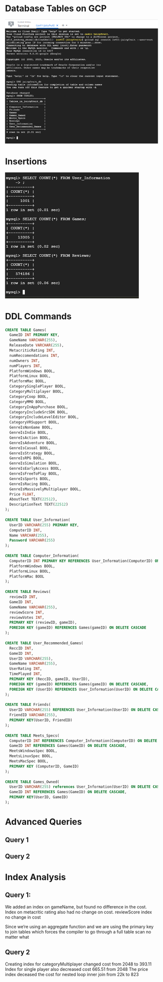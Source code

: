 # Database Tables on GCP
<img src="./images/DataBaseGCP.png"> 

# Insertions
<img src="./images/TableCounts.png"> 

# DDL Commands 

```sql 
CREATE TABLE Games(
  GameID INT PRIMARY KEY,
  GameName VARCHAR(255),
  ReleaseDate VARCHAR(255),
  MetacriticRating INT, 
  numReccomendations INT, 
  numOwners INT, 
  numPlayers INT, 
  PlatformWindows BOOL, 
  PlatformLinux BOOL, 
  PlatformMac BOOL, 
  CategorySinglePlayer BOOL, 
  CategoryMultiplayer BOOL, 
  CategoryCoop BOOL,
  CategoryMMO BOOL, 
  CategoryInAppPurchase BOOL, 
  CategoryIncludeSrcSDK BOOL, 
  CategoryIncludeLevelEditor BOOL, 
  CategoryVRSupport BOOL, 
  GenreIsNonGame BOOL,
  GenreIsIndie BOOL, 
  GenreIsAction BOOL, 
  GenreIsAdventure BOOL,
  GenreIsCasual BOOL, 
  GenreIsStrategy BOOL,
  GenreIsRPG BOOL, 
  GenreIsSimulation BOOL, 
  GenreIsEarlyAccess BOOL,
  GenreIsFreeToPlay BOOL, 
  GenreIsSports BOOL, 
  GenreIsRacing BOOL, 
  GenreIsMassivelyMultiplayer BOOL,
  Price FLOAT,
  AboutText TEXT(22512), 
  DescriptionText TEXT(22512)
);

CREATE TABLE User_Information(
  UserID VARCHAR(255) PRIMARY KEY,
  ComputerID INT, 
  Name VARCHAR(255),
  Password VARCHAR(255)
);

CREATE TABLE Computer_Information(
  ComputerID INT PRIMARY KEY REFERENCES User_Information(ComputerID) ON DELETE CASCADE,
  PlatformWindows BOOL, 
  PlatformLinux BOOL, 
  PlatformMac BOOL
);

CREATE TABLE Reviews(
  reviewID INT,
  GameID INT,
  GameName VARCHAR(255),
  reviewScore INT,
  reviewVotes INT,
  PRIMARY KEY (reviewID, gameID),
  FOREIGN KEY (gameID) REFERENCES Games(gameID) ON DELETE CASCADE
);

CREATE TABLE User_Recommended_Games(
  ReccID INT,
  GameID INT,
  UserID VARCHAR(255),
  GameName VARCHAR(255),
  UserRating INT,
  TimePlayed INT,
  PRIMARY KEY (ReccID, gameID, UserID),
  FOREIGN KEY (gameID) REFERENCES Games(gameID) ON DELETE CASCADE,
  FOREIGN KEY (UserID) REFERENCES User_Information(UserID) ON DELETE CASCADE
);

CREATE TABLE Friends(
  UserID VARCHAR(255) REFERENCES User_Information(UserID) ON DELETE CASCADE,
  FriendID VARCHAR(255),
  PRIMARY KEY(UserID, FriendID)
);

CREATE TABLE Meets_Specs(
  ComputerID INT REFERENCES Computer_Information(ComputerID) ON DELETE CASCADE,
  GameID INT REFERENCES Games(GameID) ON DELETE CASCADE,
  MeetsWindowsSpec BOOL,
  MeetsLinuxSpec BOOL,
  MeetsMacSpec BOOL,
  PRIMARY KEY (ComputerID, GameID)
);

CREATE TABLE Games_Owned(
  UserID VARCHAR(255) references User_Information(UserID) ON DELETE CASCADE,
  GameID INT REFERENCES Games(GameID) ON DELETE CASCADE,
  PRIMARY KEY(UserID, GameID)
);
```

# Advanced Queries 

## Query 1

## Query 2

# Index Analysis 

## Query 1:
We added an index on gameName, but found no difference in the cost. 
Index on metacritic rating also had no change on cost.
reviewScore index no change in cost

Since we’re using an aggregate function and we are using the primary key to join tables which forces the compiler to go through a full table scan no matter what


## Query 2
Creating index for categoryMultiplayer changed cost from 2048 to 393.11
Index for single player also decreased cost 665.51 from 2048
The price index deceased the cost for nested loop inner join from 22k to 823


